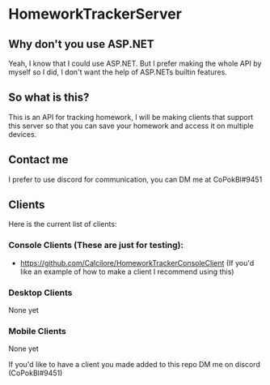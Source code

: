 # HomeworkTrackerServer

## Why don't you use ASP.NET
Yeah, I know that I could use ASP.NET. But I prefer making the whole API by myself so I did, I don't want the help of ASP.NETs builtin features.

## So what is this?
This is an API for tracking homework, I will be making clients that support this server so that you can save your homework and access it on multiple devices. 

## Contact me
I prefer to use discord for communication, you can DM me at CoPokBl#9451

## Clients
Here is the current list of clients:
### Console Clients (These are just for testing):
- https://github.com/Calcilore/HomeworkTrackerConsoleClient (If you'd like an example of how to make a client I recommend using this)

### Desktop Clients
None yet 

### Mobile Clients
None yet

If you'd like to have a client you made added to this repo DM me on discord (CoPokBl#9451)
